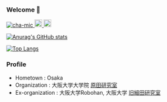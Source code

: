 ### Welcome 👋

<p align="left">
  <a href="https://github.com/cha-mic/cha-mic/">
    <img src="https://komarev.com/ghpvc/?username=cha-mic" alt="cha-mic" />
  </a>
  <a href="http://twitter.com/O_micim_O">
    <img height="20" src="https://img.shields.io/twitter/follow/O_micim_O?label=Twitter&logo=twitter&style=flat" />
  </a>
  <a href="https://github.com/cha-mic">
    <img height="20" src="https://img.shields.io/github/followers/cha-mic?label=follow&logo=github&style=flat" />
  </a>
</p>

[![Anurag's GitHub stats](https://github-readme-stats.vercel.app/api?username=cha-mic&count_private=true)](https://github.com/anuraghazra/github-readme-stats)

[![Top Langs](https://github-readme-stats.vercel.app/api/top-langs/?username=cha-mic&layout=compact)](https://github.com/cha-mic/github-readme-stats)

### Profile
- Hometown : Osaka
- Organization : 大阪大学大学院 [原田研究室](https://www.roboticmanipulation.org/)
- Ex-organization : 大阪大学Robohan, 大阪大学 [旧細田研究室](https://www-arl.sys.es.osaka-u.ac.jp/site/)

